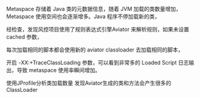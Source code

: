 Metaspace 存储着 Java 类的元数据信息，随着 JVM 加载的类数量增加，Metaspace 使用空间也会逐渐增多。Java 程序不停加载新的类，

经检查，发现风控项目使用了规则表达式引擎Aviator 来解析规则，如果未设置 cached 参数，

每次加载相同的脚本都会使用新的 aviator classloader 去加载相同的脚本，

开启 -XX:+TraceClassLoading 参数，可以看到非常多的 Loaded Script 日志输出，导致 metaspace 使用率瞬间增加。

使用JProfile分析类加载数量 发现Aviator生成的类和方法会产生很多的ClassLoader
